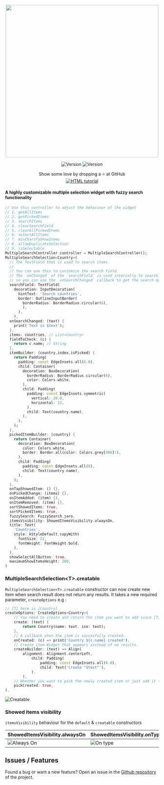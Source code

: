 <p align="center">
<img src='https://i.imgur.com/3dHOaoF.gif' width=500>
</p>
<p align="center">
 <img src="https://img.shields.io/pub/v/multiple_search_selection?color=637d0d&style=for-the-badge&logo=flutter" alt="Version" /> <img src="https://img.shields.io/github/languages/code-size/esentis/multiple_search_selection?color=637d0d&style=for-the-badge&label=size" alt="Version" />
</br>
</p>
<p align="center">
Show some love by dropping a ⭐ at GitHub </br>
<a href="https://github.com/esentis/multiple_async_search_selection/stargazers"><img src="https://img.shields.io/github/stars/esentis/multiple_search_selection?style=for-the-badge&logo=github&color=637d0d" alt="HTML tutorial"></a>

#### A highly customizable multiple selection widget with fuzzy search functionality

```dart
// Use this controller to adjust the behaviour of the widget
// 1. getAllItems
// 2. getPickedItems
// 3. searchItems
// 4. clearSearchField
// 5. clearAllPickedItems
// 6. selectAllItems
// 7. minCharsToShowItems
// 8. allowDuplicateSelection
// 9. isSelectable
MultipleSearchController controller = MultipleSearchController();
MultipleSearchSelection<Country>(
  // The TextField that is used to search items.
  //
  // You can use this to customize the search field.
  // The `onChanged` of the `searchField` is used internally to search items,
  // so you can use the `onSearchChanged` callback to get the search query.
  searchField: TextField(
    decoration: InputDecoration(
      hintText: 'Search countries',
      border: OutlineInputBorder(
        borderRadius: BorderRadius.circular(6),
        ),
      ),
    ),
  onSearchChanged: (text) {
    print('Text is $text');
  },
  items: countries, // List<Country>
  fieldToCheck: (c) {
    return c.name; // String
  },
  itemBuilder: (country,index,isPicked) {
    return Padding(
      padding: const EdgeInsets.all(6.0),
      child: Container(
        decoration: BoxDecoration(
          borderRadius: BorderRadius.circular(6),
          color: Colors.white,
        ),
        child: Padding(
          padding: const EdgeInsets.symmetric(
            vertical: 20.0,
            horizontal: 12,
          ),
          child: Text(country.name),
        ),
      ),
    );
  },
  pickedItemBuilder: (country) {
    return Container(
      decoration: BoxDecoration(
        color: Colors.white,
        border: Border.all(color: Colors.grey[400]!),
      ),
      child: Padding(
        padding: const EdgeInsets.all(8),
        child: Text(country.name),
      ),
    );
  },
  onTapShowedItem: () {},
  onPickedChange: (items) {},
  onItemAdded: (item) {},
  onItemRemoved: (item) {},
  sortShowedItems: true,
  sortPickedItems: true,
  fuzzySearch: FuzzySearch.jaro,
  itemsVisibility: ShowedItemsVisibility.alwaysOn,
  title: Text(
    'Countries',
    style: kStyleDefault.copyWith(
      fontSize: 22,
      fontWeight: FontWeight.bold,
    ),
  ),
  showSelectAllButton: true,
  maximumShowItemsHeight: 200,
)
```

### MultipleSearchSelection\<T>.creatable

`MultipleSearchSelection<T>.creatable` constructor can now create new item when search result does not return any results. It takes a new required parameter, `createOptions` e.g :

```dart
// [T] here is [Country]
createOptions: CreateOptions<Country>(
    // You need to create and return the item you want to add since [T] is not always [String].
    create: (text) {
        return Country(name: text, iso: text);
    },
    // A callback when the item is succesfully created.
    onCreated: (c) => print('Country ${c.name} created'),
    // Create item Widget that appears instead of no results.
    createBuilder: (text) => Align(
        alignment: Alignment.centerLeft,
            child: Padding(
                padding: const EdgeInsets.all(8.0),
                child: Text('Create "$text"'),
            ),
        ),
    // Whether you want to pick the newly created item or just add it to your list. Defaults to false.
    pickCreated: true,
),
```

<img src="https://i.imgur.com/XVwxgXA.gif" title="Creatable" />

### Showed items visibility

`itemsVisibility` behaviour for the `default` & `creatable` constructors

| ShowedItemsVisibility.alwaysOn                            | ShowedItemsVisibility.onType                          | ShowedItemsVisibility.toggle                        |
| --------------------------------------------------------- | ----------------------------------------------------- | --------------------------------------------------- |
| ![Always On](https://i.imgur.com/UgJGDtq.gif "Always On") | ![On type](https://i.imgur.com/f15wDcz.gif "On type") | ![Toggle](https://i.imgur.com/tGKQVhl.gif "Toggle") |

## Issues / Features

Found a bug or want a new feature? Open an issue in the [Github repository](https://github.com/esentis/multiple_search_selection) of the project.
